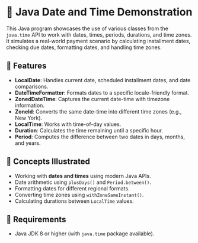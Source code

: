 # 📅 Java Date and Time Demonstration

This Java program showcases the use of various classes from the `java.time` API to work with dates, times, periods, durations, and time zones. It simulates a real-world payment scenario by calculating installment dates, checking due dates, formatting dates, and handling time zones.

## 🧩 Features

- **LocalDate**: Handles current date, scheduled installment dates, and date comparisons.
- **DateTimeFormatter**: Formats dates to a specific locale-friendly format.
- **ZonedDateTime**: Captures the current date-time with timezone information.
- **ZoneId**: Converts the same date-time into different time zones (e.g., New York).
- **LocalTime**: Works with time-of-day values.
- **Duration**: Calculates the time remaining until a specific hour.
- **Period**: Computes the difference between two dates in days, months, and years.


## 🧠 Concepts Illustrated

- Working with **dates and times** using modern Java APIs.
- Date arithmetic using `plusDays()` and `Period.between()`.
- Formatting dates for different regional formats.
- Converting time zones using `withZoneSameInstant()`.
- Calculating durations between `LocalTime` values.

## 📎 Requirements

- Java JDK 8 or higher (with `java.time` package available).